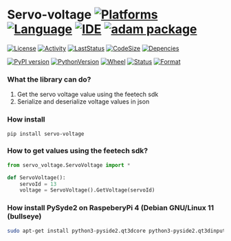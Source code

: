 # Servo-voltage [![Platforms](https://img.shields.io/badge/Raspberry%20Pi-A22846?style=for-the-badge&logo=Raspberry%20Pi&logoColor=white)](https://img.shields.io/badge/Raspberry%20Pi-A22846?style=for-the-badge&logo=Raspberry%20Pi&logoColor=white) [![Language](https://img.shields.io/badge/Python-3776AB?style=for-the-badge&logo=python&logoColor=white)](https://img.shields.io/badge/Python-3776AB?style=for-the-badge&logo=python&logoColor=white) [![IDE](https://img.shields.io/badge/PyCharm-000000.svg?&style=for-the-badge&logo=PyCharm&logoColor=white)](https://img.shields.io/badge/PyCharm-000000.svg?&style=for-the-badge&logo=PyCharm&logoColor=white) [![adam package](https://img.shields.io/badge/adam_package-red?style=for-the-badge&logo=python&logoColor=white)](https://github.com/Adam-Software)

[![License](https://img.shields.io/github/license/Adam-Software/Servo-voltage)](https://img.shields.io/github/license/Adam-Software/Servo-voltage)
[![Activity](https://img.shields.io/github/commit-activity/m/Adam-Software/Servo-voltage)](https://img.shields.io/github/commit-activity/m/Adam-Software/Servo-voltage)
[![LastStatus](https://img.shields.io/github/last-commit/Adam-Software/Servo-voltage)](https://img.shields.io/github/last-commit/Adam-Software/Servo-voltage)
[![CodeSize](https://img.shields.io/github/languages/code-size/Adam-Software/Servo-voltage)](https://img.shields.io/github/languages/code-size/Adam-Software/Servo-voltage)
[![Depencies](https://img.shields.io/librariesio/github/Adam-Software/Servo-voltage)](https://img.shields.io/librariesio/github/Adam-Software/Servo-voltage)

[![PyPI version](https://badge.fury.io/py/servo-voltage.svg)](https://badge.fury.io/py/servo-voltage)
[![PythonVersion](https://img.shields.io/pypi/pyversions/servo-voltage)](https://img.shields.io/pypi/pyversions/servo-voltage)
[![Wheel](https://img.shields.io/pypi/wheel/servo-voltage)](https://img.shields.io/pypi/wheel/servo-voltage)
[![Status](https://img.shields.io/pypi/status/servo-voltage)](https://img.shields.io/pypi/status/servo-voltage)
[![Format](https://img.shields.io/pypi/format/servo-voltage)](https://img.shields.io/pypi/format/servo-voltage)

### What the library can do?

1. Get the servo voltage value using the feetech sdk
2. Serialize and deserialize voltage values in json

### How install

```commandline
pip install servo-voltage
```

### How to get values using the feetech sdk?

```python
from servo_voltage.ServoVoltage import *

def ServoVoltage():
    servoId = 13
    voltage = ServoVoltage().GetVoltage(servoId)
```

### How install PySyde2 on RaspeberyPi 4 (Debian GNU/Linux 11 (bullseye)

```bash
sudo apt-get install python3-pyside2.qt3dcore python3-pyside2.qt3dinput python3-pyside2.qt3dlogic python3-pyside2.qt3drender python3-pyside2.qtcharts python3-pyside2.qtconcurrent python3-pyside2.qtcore python3-pyside2.qtgui python3-pyside2.qthelp python3-pyside2.qtlocation python3-pyside2.qtmultimedia python3-pyside2.qtmultimediawidgets python3-pyside2.qtnetwork python3-pyside2.qtopengl python3-pyside2.qtpositioning python3-pyside2.qtprintsupport python3-pyside2.qtqml python3-pyside2.qtquick python3-pyside2.qtquickwidgets python3-pyside2.qtscript python3-pyside2.qtscripttools python3-pyside2.qtsensors python3-pyside2.qtsql python3-pyside2.qtsvg python3-pyside2.qttest python3-pyside2.qttexttospeech python3-pyside2.qtuitools python3-pyside2.qtwebchannel python3-pyside2.qtwebsockets python3-pyside2.qtwidgets python3-pyside2.qtx11extras python3-pyside2.qtxml python3-pyside2.qtxmlpatterns
```
